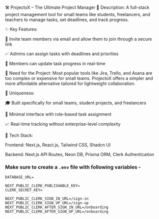 🛠️ ProjectoX – The Ultimate Project Manager
📌 Description:
A full-stack project management tool for small teams like students, freelancers, and teachers to manage tasks, set deadlines, and track progress.

✨ Key Features:

📧 Invite team members via email and allow them to join through a secure link

✅ Admins can assign tasks with deadlines and priorities

🔄 Members can update task progress in real-time

🎯 Need for the Project:
Most popular tools like Jira, Trello, and Asana are too complex or expensive for small teams. ProjectoX offers a simpler and more affordable alternative tailored for lightweight collaboration.

🌟 Uniqueness:

🎓 Built specifically for small teams, student projects, and freelancers

🧩 Minimal interface with role-based task assignment

📈 Real-time tracking without enterprise-level complexity

🧪 Tech Stack:

Frontend: Next.js, React.js, Tailwind CSS, Shadcn UI

Backend: Next.js API Routes, Neon DB, Prisma ORM, Clerk Authentication



### Make sure to create a `.env` file with following variables -

```
DATABASE_URL=

NEXT_PUBLIC_CLERK_PUBLISHABLE_KEY=
CLERK_SECRET_KEY=

NEXT_PUBLIC_CLERK_SIGN_IN_URL=/sign-in
NEXT_PUBLIC_CLERK_SIGN_UP_URL=/sign-up
NEXT_PUBLIC_CLERK_AFTER_SIGN_IN_URL=/onboarding
NEXT_PUBLIC_CLERK_AFTER_SIGN_UP_URL=/onboarding
```
